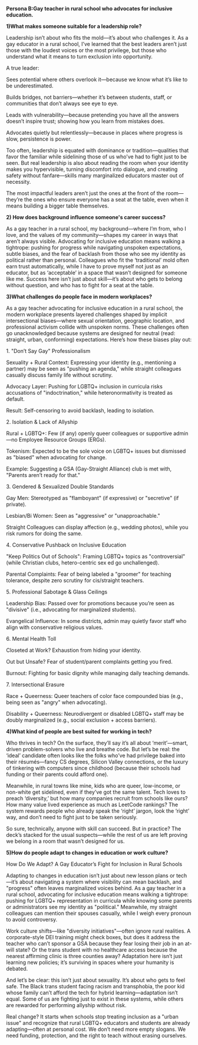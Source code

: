**Persona B:Gay teacher in rural school who advocates for inclusive education.**



**1)What makes someone suitable for a leadership role?**



Leadership isn’t about who fits the mold—it’s about who challenges it. As a gay educator in a rural school, I’ve learned that the best leaders aren’t just those with the loudest voices or the most privilege, but those who understand what it means to turn exclusion into opportunity.



A true leader:



Sees potential where others overlook it—because we know what it’s like to be underestimated.



Builds bridges, not barriers—whether it’s between students, staff, or communities that don’t always see eye to eye.



Leads with vulnerability—because pretending you have all the answers doesn’t inspire trust; showing how you learn from mistakes does.



Advocates quietly but relentlessly—because in places where progress is slow, persistence is power.



Too often, leadership is equated with dominance or tradition—qualities that favor the familiar while sidelining those of us who’ve had to fight just to be seen. But real leadership is also about reading the room when your identity makes you hypervisible, turning discomfort into dialogue, and creating safety without fanfare—skills many marginalized educators master out of necessity.



The most impactful leaders aren’t just the ones at the front of the room—they’re the ones who ensure everyone has a seat at the table, even when it means building a bigger table themselves.



**2) How does background influence someone's career success?**

As a gay teacher in a rural school, my background—where I’m from, who I love, and the values of my community—shapes my career in ways that aren’t always visible. Advocating for inclusive education means walking a tightrope: pushing for progress while navigating unspoken expectations, subtle biases, and the fear of backlash from those who see my identity as political rather than personal. Colleagues who fit the ‘traditional’ mold often earn trust automatically, while I have to prove myself not just as an educator, but as ‘acceptable’ in a space that wasn’t designed for someone like me. Success here isn’t just about skill—it’s about who gets to belong without question, and who has to fight for a seat at the table.



**3)What challenges do people face in modern workplaces?**

As a gay teacher advocating for inclusive education in a rural school, the modern workplace presents layered challenges shaped by implicit intersectional biases—where sexual orientation, geographic location, and professional activism collide with unspoken norms. These challenges often go unacknowledged because systems are designed for neutral (read: straight, urban, conforming) expectations. Here’s how these biases play out:



1\. "Don’t Say Gay" Professionalism

Sexuality + Rural Context: Expressing your identity (e.g., mentioning a partner) may be seen as "pushing an agenda," while straight colleagues casually discuss family life without scrutiny.



Advocacy Layer: Pushing for LGBTQ+ inclusion in curricula risks accusations of "indoctrination," while heteronormativity is treated as default.



Result: Self-censoring to avoid backlash, leading to isolation.



2\. Isolation \& Lack of Allyship

Rural + LGBTQ+: Few (if any) openly queer colleagues or supportive admin—no Employee Resource Groups (ERGs).



Tokenism: Expected to be the sole voice on LGBTQ+ issues but dismissed as "biased" when advocating for change.



Example: Suggesting a GSA (Gay-Straight Alliance) club is met with, "Parents aren’t ready for that."



3\. Gendered \& Sexualized Double Standards

Gay Men: Stereotyped as "flamboyant" (if expressive) or "secretive" (if private).



Lesbian/Bi Women: Seen as "aggressive" or "unapproachable."



Straight Colleagues can display affection (e.g., wedding photos), while you risk rumors for doing the same.



4\. Conservative Pushback on Inclusive Education

"Keep Politics Out of Schools": Framing LGBTQ+ topics as "controversial" (while Christian clubs, hetero-centric sex ed go unchallenged).



Parental Complaints: Fear of being labeled a "groomer" for teaching tolerance, despite zero scrutiny for cis/straight teachers.



5\. Professional Sabotage \& Glass Ceilings

Leadership Bias: Passed over for promotions because you’re seen as "divisive" (i.e., advocating for marginalized students).



Evangelical Influence: In some districts, admin may quietly favor staff who align with conservative religious values.



6\. Mental Health Toll

Closeted at Work? Exhaustion from hiding your identity.



Out but Unsafe? Fear of student/parent complaints getting you fired.



Burnout: Fighting for basic dignity while managing daily teaching demands.



7\. Intersectional Erasure

Race + Queerness: Queer teachers of color face compounded bias (e.g., being seen as "angry" when advocating).



Disability + Queerness: Neurodivergent or disabled LGBTQ+ staff may be doubly marginalized (e.g., social exclusion + access barriers).



**4)What kind of people are best suited for working in tech?**

Who thrives in tech? On the surface, they’ll say it’s all about ‘merit’—smart, driven problem-solvers who live and breathe code. But let’s be real: the ‘ideal’ candidate often looks like the folks who’ve had privilege baked into their résumés—fancy CS degrees, Silicon Valley connections, or the luxury of tinkering with computers since childhood (because their schools had funding or their parents could afford one).



Meanwhile, in rural towns like mine, kids who are queer, low-income, or non-white get sidelined, even if they’ve got the same talent. Tech loves to preach ‘diversity,’ but how many companies recruit from schools like ours? How many value lived experience as much as LeetCode rankings? The system rewards people who already speak the ‘right’ jargon, look the ‘right’ way, and don’t need to fight just to be taken seriously.



So sure, technically, anyone with skill can succeed. But in practice? The deck’s stacked for the usual suspects—while the rest of us are left proving we belong in a room that wasn’t designed for us.



**5)How do people adapt to changes in education or work culture?**

How Do We Adapt? A Gay Educator’s Fight for Inclusion in Rural Schools



Adapting to changes in education isn’t just about new lesson plans or tech—it’s about navigating a system where visibility can mean backlash, and "progress" often leaves marginalized voices behind. As a gay teacher in a rural school, advocating for inclusive education means walking a tightrope: pushing for LGBTQ+ representation in curricula while knowing some parents or administrators see my identity as "political." Meanwhile, my straight colleagues can mention their spouses casually, while I weigh every pronoun to avoid controversy.



Work culture shifts—like "diversity initiatives"—often ignore rural realities. A corporate-style DEI training might check boxes, but does it address the teacher who can’t sponsor a GSA because they fear losing their job in an at-will state? Or the trans student with no healthcare access because the nearest affirming clinic is three counties away? Adaptation here isn’t just learning new policies; it’s surviving in spaces where your humanity is debated.



And let’s be clear: this isn’t just about sexuality. It’s about who gets to feel safe. The Black trans student facing racism and transphobia, the poor kid whose family can’t afford the tech for hybrid learning—adaptation isn’t equal. Some of us are fighting just to exist in these systems, while others are rewarded for performing allyship without risk.



Real change? It starts when schools stop treating inclusion as a "urban issue" and recognize that rural LGBTQ+ educators and students are already adapting—often at personal cost. We don’t need more empty slogans. We need funding, protection, and the right to teach without erasing ourselves.

